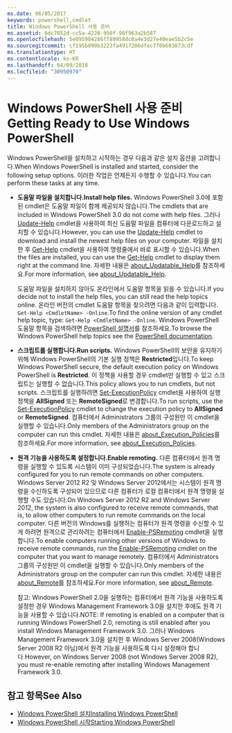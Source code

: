 ```yaml
---
ms.date: 06/05/2017
keywords: powershell,cmdlet
title: Windows PowerShell 사용 준비
ms.assetid: 6dc7052d-cc5a-4220-950f-98f963a2b587
ms.openlocfilehash: 5e095984286ff89958dc0a4e3d27e40eae5b2c5e
ms.sourcegitcommit: cf195b090b3223fa4917206dfec7f0b603873cdf
ms.translationtype: HT
ms.contentlocale: ko-KR
ms.lasthandoff: 04/09/2018
ms.locfileid: "30950970"
---
```

# <a name="getting-ready-to-use-windows-powershell"></a><span data-ttu-id="036f4-103">Windows PowerShell 사용 준비</span><span class="sxs-lookup"><span data-stu-id="036f4-103">Getting Ready to Use Windows PowerShell</span></span>
<span data-ttu-id="036f4-104">Windows PowerShell을 설치하고 시작하는 경우 다음과 같은 설치 옵션을 고려합니다.</span><span class="sxs-lookup"><span data-stu-id="036f4-104">When Windows PowerShell is installed and started, consider the following setup options.</span></span> <span data-ttu-id="036f4-105">이러한 작업은 언제든지 수행할 수 있습니다.</span><span class="sxs-lookup"><span data-stu-id="036f4-105">You can perform these tasks at any time.</span></span>

- <span data-ttu-id="036f4-106">**도움말 파일을 설치합니다.**</span><span class="sxs-lookup"><span data-stu-id="036f4-106">**Install help files.**</span></span> <span data-ttu-id="036f4-107">Windows PowerShell 3.0에 포함된 cmdlet은 도움말 파일이 함께 제공되지 않습니다.</span><span class="sxs-lookup"><span data-stu-id="036f4-107">The cmdlets that are included in Windows PowerShell 3.0 do not come with help files.</span></span> <span data-ttu-id="036f4-108">그러나 [Update-Help](/powershell/module/microsoft.powershell.core/update-help) cmdlet을 사용하여 최신 도움말 파일을 컴퓨터에 다운로드하고 설치할 수 있습니다.</span><span class="sxs-lookup"><span data-stu-id="036f4-108">However, you can use the [Update-Help](/powershell/module/microsoft.powershell.core/update-help) cmdlet to download and install the newest help files on your computer.</span></span> <span data-ttu-id="036f4-109">파일을 설치한 후 [Get-Help](/powershell/module/microsoft.powershell.core/get-help) cmdlet을 사용하여 명령줄에서 바로 표시할 수 있습니다.</span><span class="sxs-lookup"><span data-stu-id="036f4-109">When the files are installed, you can use the [Get-Help](/powershell/module/microsoft.powershell.core/get-help) cmdlet to display them right at the command line.</span></span> <span data-ttu-id="036f4-110">자세한 내용은 [about_Updatable_Help](/powershell/module/microsoft.powershell.core/about/about_updatable_help)를 참조하세요.</span><span class="sxs-lookup"><span data-stu-id="036f4-110">For more information, see [about_Updatable_Help](/powershell/module/microsoft.powershell.core/about/about_updatable_help).</span></span>

    <span data-ttu-id="036f4-111">도움말 파일을 설치하지 않아도 온라인에서 도움말 항목을 읽을 수 있습니다.</span><span class="sxs-lookup"><span data-stu-id="036f4-111">If you decide not to install the help files, you can still read the help topics online.</span></span> <span data-ttu-id="036f4-112">온라인 버전의 cmdlet 도움말 항목을 찾으려면 다음과 같이 입력합니다. `Get-Help <CmdletName> -Online`.</span><span class="sxs-lookup"><span data-stu-id="036f4-112">To find the online version of any cmdlet help topic, type: `Get-Help <CmdletName> -Online`.</span></span> <span data-ttu-id="036f4-113">Windows PowerShell 도움말 항목을 검색하려면 [PowerShell 설명서](/powershell/scripting)를 참조하세요.</span><span class="sxs-lookup"><span data-stu-id="036f4-113">To browse the Windows PowerShell help topics see the [PowerShell documentation](/powershell/scripting).</span></span>

- <span data-ttu-id="036f4-114">**스크립트를 실행합니다.**</span><span class="sxs-lookup"><span data-stu-id="036f4-114">**Run scripts.**</span></span> <span data-ttu-id="036f4-115">Windows PowerShell의 보안을 유지하기 위해 Windows PowerShell의 기본 실행 정책은 **Restricted**입니다.</span><span class="sxs-lookup"><span data-stu-id="036f4-115">To keep Windows PowerShell secure, the default execution policy on Windows PowerShell is **Restricted**.</span></span> <span data-ttu-id="036f4-116">이 정책을 사용할 경우 cmdlet만 실행할 수 있고 스크립트는 실행할 수 없습니다.</span><span class="sxs-lookup"><span data-stu-id="036f4-116">This policy allows you to run cmdlets, but not scripts.</span></span> <span data-ttu-id="036f4-117">스크립트를 실행하려면 [Set-ExecutionPolicy](/powershell/module/microsoft.powershell.security/set-executionpolicy) cmdlet을 사용하여 실행 정책을 **AllSigned** 또는 **RemoteSigned**로 변경합니다.</span><span class="sxs-lookup"><span data-stu-id="036f4-117">To run scripts, use the [Set-ExecutionPolicy](/powershell/module/microsoft.powershell.security/set-executionpolicy) cmdlet to change the execution policy to **AllSigned** or **RemoteSigned**.</span></span> <span data-ttu-id="036f4-118">컴퓨터에서 Administrators 그룹의 구성원만 이 cmdlet을 실행할 수 있습니다.</span><span class="sxs-lookup"><span data-stu-id="036f4-118">Only members of the Administrators group on the computer can run this cmdlet.</span></span> <span data-ttu-id="036f4-119">자세한 내용은 [about_Execution_Policies](/powershell/module/microsoft.powershell.core/about/about_execution_policies)를 참조하세요.</span><span class="sxs-lookup"><span data-stu-id="036f4-119">For more information, see [about_Execution_Policies](/powershell/module/microsoft.powershell.core/about/about_execution_policies).</span></span>

- <span data-ttu-id="036f4-120">**원격 기능을 사용하도록 설정합니다.**</span><span class="sxs-lookup"><span data-stu-id="036f4-120">**Enable remoting.**</span></span> <span data-ttu-id="036f4-121">다른 컴퓨터에서 원격 명령을 실행할 수 있도록 시스템이 이미 구성되었습니다.</span><span class="sxs-lookup"><span data-stu-id="036f4-121">The system is already configured for you to run remote commands on other computers.</span></span> <span data-ttu-id="036f4-122">Windows Server 2012 R2 및 Windows Server 2012에서는 시스템이 원격 명령을 수신하도록 구성되어 있으므로 다른 컴퓨터가 로컬 컴퓨터에서 원격 명령을 실행할 수도 있습니다.</span><span class="sxs-lookup"><span data-stu-id="036f4-122">On Windows Server 2012 R2 and Windows Server 2012, the system is also configured to receive remote commands, that is, to allow other computers to run remote commands on the local computer.</span></span> <span data-ttu-id="036f4-123">다른 버전의 Windows를 실행하는 컴퓨터가 원격 명령을 수신할 수 있게 하려면 원격으로 관리하려는 컴퓨터에서 [Enable-PSRemoting](/powershell/module/microsoft.powershell.core/enable-psremoting) cmdlet을 실행합니다.</span><span class="sxs-lookup"><span data-stu-id="036f4-123">To enable computers running other versions of Windows to receive remote commands, run the [Enable-PSRemoting](/powershell/module/microsoft.powershell.core/enable-psremoting) cmdlet on the computer that you want to manage remotely.</span></span> <span data-ttu-id="036f4-124">컴퓨터에서 Administrators 그룹의 구성원만 이 cmdlet을 실행할 수 있습니다.</span><span class="sxs-lookup"><span data-stu-id="036f4-124">Only members of the Administrators group on the computer can run this cmdlet.</span></span> <span data-ttu-id="036f4-125">자세한 내용은 [about_Remote](/powershell/module/microsoft.powershell.core/about/about_remote)를 참조하세요.</span><span class="sxs-lookup"><span data-stu-id="036f4-125">For more information, see [about_Remote](/powershell/module/microsoft.powershell.core/about/about_remote).</span></span>

    <span data-ttu-id="036f4-126">참고: Windows PowerShell 2.0을 실행하는 컴퓨터에서 원격 기능을 사용하도록 설정한 경우 Windows Management Framework 3.0을 설치한 후에도 원격 기능을 사용할 수 있습니다.</span><span class="sxs-lookup"><span data-stu-id="036f4-126">NOTE: If remoting is enabled on a computer that is running Windows PowerShell 2.0, remoting is still enabled after you install Windows Management Framework 3.0.</span></span> <span data-ttu-id="036f4-127">그러나 Windows Management Framework 3.0을 설치한 후 Windows Server 2008(Windows Server 2008 R2 아님)에서 원격 기능을 사용하도록 다시 설정해야 합니다.</span><span class="sxs-lookup"><span data-stu-id="036f4-127">However, on Windows Server 2008 (not Windows Server 2008 R2), you must re-enable remoting after installing Windows Management Framework 3.0.</span></span>

## <a name="see-also"></a><span data-ttu-id="036f4-128">참고 항목</span><span class="sxs-lookup"><span data-stu-id="036f4-128">See Also</span></span>
- [<span data-ttu-id="036f4-129">Windows PowerShell 설치</span><span class="sxs-lookup"><span data-stu-id="036f4-129">Installing Windows PowerShell</span></span>](../setup/Installing-Windows-PowerShell.md)
- [<span data-ttu-id="036f4-130">Windows PowerShell 시작</span><span class="sxs-lookup"><span data-stu-id="036f4-130">Starting Windows PowerShell</span></span>](/powershell/scripting/setup/starting-windows-powershell)